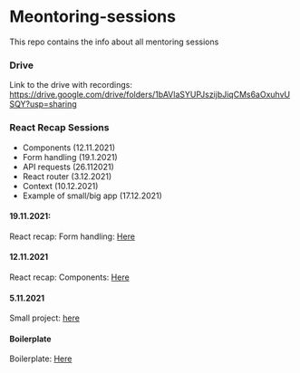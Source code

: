 # Meontoring-sessions
This repo contains the info about all mentoring sessions


### Drive
Link to the drive with recordings: https://drive.google.com/drive/folders/1bAVlaSYUPJszijbJiqCMs6aOxuhvUSQY?usp=sharing

### React Recap Sessions

- Components (12.11.2021) 
- Form handling (19.1.2021)
- API requests (26.112021)
- React router (3.12.2021)
- Context (10.12.2021)
- Example of small/big app (17.12.2021)

#### 19.11.2021:
React recap: Form handling: [Here](https://github.com/SebastianSalasDCI/Recap_Form_Handling/tree/main)

#### 12.11.2021
React recap: Components: [Here](https://github.com/SebastianSalasDCI/Recap_Components/tree/main)

#### 5.11.2021
Small project: [here](https://github.com/SebastianSalasDCI/small_react_example/tree/main)

#### Boilerplate
Boilerplate: [Here](https://github.com/SebastianSalasDCI/Recap_boilerplate/tree/main)


